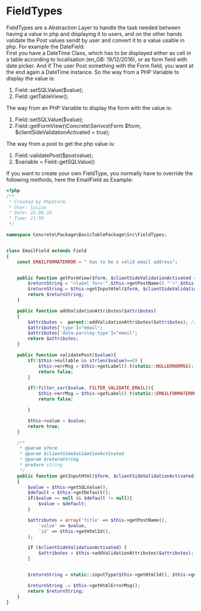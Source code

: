 # FieldTypes
FieldTypes are a Abstraction Layer to handle the task needed between having a value in php and displaying it to users,
and on the other hands validate the Post values sendt by user and convert it to a value usable in php.
For example the DateField:  
First you have a DateTime Class, which has to be displayed either as cell in a table according to localisation
(en_GB: 19/12/2016), or as form field with date picker. And if The user Post something with the Form field, you want at the end again a DateTime instance. So the way from a PHP Variable to display the value is:
 1. Field::setSQLValue($value);
 2. Field::getTableView();     
 
 
 The way from an PHP Variable to display the form with the value is:
 1. Field::setSQLValue($value);
 2. Field::getFormView(\Concrete\Serivce\Form $form, $clientSideValidationActivated = true);  
 
 
The way from a post to get the php value is:
 1. Field::validatePost($postvalue);
 2. $variable = Field::getSQLValue()  

If you want to create your own FieldType, you normally have to override the following methods, here the EmailField as Example:
```php
<?php
/**
 * Created by PhpStorm.
 * User: lucius
 * Date: 22.09.16
 * Time: 21:59
 */

namespace Concrete\Package\BasicTablePackage\Src\FieldTypes;


class EmailField extends Field
{
    const EMAILFORMATERROR = " has to be a valid email address";


    public function getFormView($form, $clientSideValidationActivated = true){
        $returnString = "<label for='".$this->getPostName()."'>".$this->getLabel()."</label>";
        $returnString.= $this->getInputHtml($form, $clientSideValidationActivated);
        return $returnString;
    }

    public function addValidationAttributes($attributes)
    {
        $attributes =  parent::addValidationAttributes($attributes); // TODO: Change the autogenerated stub
        $attributes['type']="email";
        $attributes['data-parsley-type']="email";
        return $attributes;
    }

    public function validatePost($value){
        if(!$this->nullable && strlen($value)==0) {
            $this->errMsg = $this->getLabel().t(static::NULLERRORMSG);
            return false;
        }

        if(!filter_var($value, FILTER_VALIDATE_EMAIL)){
            $this->errMsg = $this->getLabel().t(static::EMAILFORMATERROR);
            return false;

        }

        $this->value = $value;
        return true;
    }

    /**
     * @param $form
     * @param $clientSideValidationActivated
     * @param $returnString
     * @return string
     */
    public function getInputHtml($form, $clientSideValidationActivated)
    {
        $value = $this->getSQLValue();
        $default = $this->getDefault();
        if($value == null && $default != null){
            $value = $default;
        }

        $attributes = array('title' => $this->getPostName(),
            'value' => $value,
            'id' => $this->getHtmlId(),
        );

        if ($clientSideValidationActivated) {
            $attributes = $this->addValidationAttributes($attributes);
        }


        $returnString = static::inputType($this->getHtmlId(), $this->getPostName(), "text", $value, $attributes, $form);

        $returnString .= $this->getHtmlErrorMsg();
        return $returnString;
    }
}
```
